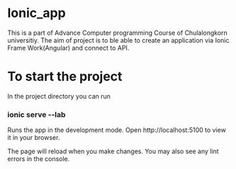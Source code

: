 # Ionic_app
This is a part of Advance Computer programming Course of Chulalongkorn universitiy. The aim of project is to ble able to create an application via Ionic Frame Work(Angular) and connect to API. 

# To start the project
In the project directory you can run 
### ionic serve --lab
Runs the app in the development mode.
Open http://localhost:5100 to view it in your browser.

The page will reload when you make changes.
You may also see any lint errors in the console.
